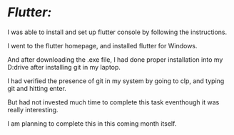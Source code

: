 # ***Flutter:***

I was able to install and set up flutter console by following the instructions. 

I went to the flutter homepage, and installed flutter for Windows.

And after downloading the .exe file, I had done proper installation into my D:drive after installing git in my laptop.

I had verified the presence of git in my system by going to clp, and typing git and hitting enter.

But had not invested much time to complete this task eventhough it was really interesting.

I am planning to complete this in this coming month itself.
